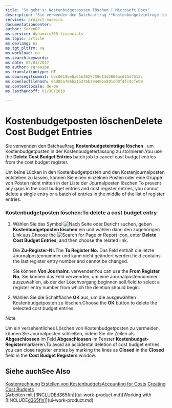 ```yaml
---
title: "So geht's: Kostenbudgetposten löschen | Microsoft Docs"
description: "Sie verwenden den Batchauftrag **Kostenbudgeteinträge löschen** , um Kostenbudgetposten in der Kostenbudgeterfassung zu stornieren."
services: project-madeira
documentationcenter: 
author: SorenGP
ms.service: dynamics365-financials
ms.topic: article
ms.devlang: na
ms.tgt_pltfrm: na
ms.workload: na
ms.search.keywords: 
ms.date: 07/01/2017
ms.author: sgroespe
ms.translationtype: HT
ms.sourcegitcommit: bec0619be0a65e3625759e13d2866ac615d7513c
ms.openlocfilehash: 6ad8ba706ba1b376b78449ba801ed0f4fc4cfe09
ms.contentlocale: de-de
ms.lasthandoff: 01/30/2018

---
```

# <a name="delete-cost-budget-entries"></a><span data-ttu-id="0c7fa-103">Kostenbudgetposten löschen</span><span class="sxs-lookup"><span data-stu-id="0c7fa-103">Delete Cost Budget Entries</span></span>
<span data-ttu-id="0c7fa-104">Sie verwenden den Batchauftrag **Kostenbudgeteinträge löschen** , um Kostenbudgetposten in der Kostenbudgeterfassung zu stornieren.</span><span class="sxs-lookup"><span data-stu-id="0c7fa-104">You use the **Delete Cost Budget Entries** batch job to cancel cost budget entries from the cost budget register.</span></span>  

<span data-ttu-id="0c7fa-105">Um keine Lücken in den Kostenbudgetposten und den Kostenjournalposten entstehen zu lassen, können Sie einen einzelnen Posten oder eine Gruppe von Posten nicht mitten in der Liste der Journalposten löschen.</span><span class="sxs-lookup"><span data-stu-id="0c7fa-105">To prevent any gaps in the cost budget entries and cost register entries, you cannot delete a single entry or a batch of entries in the middle of the list of register entries.</span></span>  

### <a name="to-delete-a-cost-budget-entry"></a><span data-ttu-id="0c7fa-106">Kostenbudgetposten löschen:</span><span class="sxs-lookup"><span data-stu-id="0c7fa-106">To delete a cost budget entry</span></span>  

1.  <span data-ttu-id="0c7fa-107">Wählen Sie das Symbol ![Nach Seite oder Bericht suchen](media/ui-search/search_small.png "Symbol Nach Seite oder Bericht suchen"), geben **Kostenbudgetposten löschen** ein und wählen dann den zugehörigen Link aus.</span><span class="sxs-lookup"><span data-stu-id="0c7fa-107">Choose the ![Search for Page or Report](media/ui-search/search_small.png "Search for Page or Report icon") icon, enter **Delete Cost Budget Entries**, and then choose the related link.</span></span>  

    <span data-ttu-id="0c7fa-108">Die **Zu-Register-Nr.**</span><span class="sxs-lookup"><span data-stu-id="0c7fa-108">The **To Register No.**</span></span> <span data-ttu-id="0c7fa-109">Das Feld  enthält die letzte Journalpostennummer und kann nicht geändert werden.</span><span class="sxs-lookup"><span data-stu-id="0c7fa-109">field contains the last register entry number and cannot be changed.</span></span>  

    <span data-ttu-id="0c7fa-110">Sie können **Von Journalnr.** verwenden</span><span class="sxs-lookup"><span data-stu-id="0c7fa-110">You can use the **From Register No.**</span></span> <span data-ttu-id="0c7fa-111">Sie können das Feld  verwenden, um eine Journalpostennummer auszuwählen, ab der der Löschvorgang beginnen soll.</span><span class="sxs-lookup"><span data-stu-id="0c7fa-111">field to select a register entry number from which the deletion should begin.</span></span>  
2.  <span data-ttu-id="0c7fa-112">Wählen Sie die Schaltfläche **OK** aus, um die ausgewählten Kostenbudgetposten zu löschen.</span><span class="sxs-lookup"><span data-stu-id="0c7fa-112">Choose the **OK** button to delete the selected cost budget entries.</span></span>  

> [!NOTE]  
>  <span data-ttu-id="0c7fa-113">Um ein versehentliches Löschen von Kostenbudgetposten zu vermeiden, können Sie Journalposten schließen, indem Sie die Zeilen als **Abgeschlossen** im Feld **Abgeschlossen** im Fenster **Kostenbudget-Register**markieren.</span><span class="sxs-lookup"><span data-stu-id="0c7fa-113">To avoid an accidental deletion of cost budget entries, you can close register entries by marking the lines as **Closed** in the **Closed** field in the **Cost Budget Registers** window.</span></span>  

## <a name="see-also"></a><span data-ttu-id="0c7fa-114">Siehe auch</span><span class="sxs-lookup"><span data-stu-id="0c7fa-114">See Also</span></span>  
<span data-ttu-id="0c7fa-115">[Kostenrechnung](finance-manage-cost-accounting.md)
[Erstellen von Kostenbudgets](finance-create-cost-budgets.md)</span><span class="sxs-lookup"><span data-stu-id="0c7fa-115">[Accounting for Costs](finance-manage-cost-accounting.md)
[Creating Cost Budgets](finance-create-cost-budgets.md)</span></span>  
<span data-ttu-id="0c7fa-116">[Arbeiten mit [!INCLUDE[d365fin](includes/d365fin_md.md)]](ui-work-product.md)</span><span class="sxs-lookup"><span data-stu-id="0c7fa-116">[Working with [!INCLUDE[d365fin](includes/d365fin_md.md)]](ui-work-product.md)</span></span>

